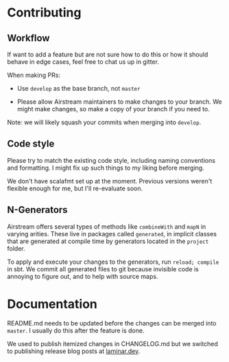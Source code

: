 # Contributing


## Workflow

If want to add a feature but are not sure how to do this or how it should behave in edge cases, feel free to chat us up in gitter. 

When making PRs:

* Use `develop` as the base branch, not `master`

* Please allow Airstream maintainers to make changes to your branch. We might make changes, so make a copy of your branch if you need to.

Note: we will likely squash your commits when merging into `develop`.


## Code style

Please try to match the existing code style, including naming conventions and formatting. I might fix up such things to my liking before merging.

We don't have scalafmt set up at the moment. Previous versions weren't flexible enough for me, but I'll re-evaluate soon.


## N-Generators

Airstream offers several types of methods like `combineWith` and `mapN` in varying arities. These live in packages called `generated`, in implicit classes that are generated at compile time by generators located in the `project` folder.

To apply and execute your changes to the generators, run `reload; compile` in sbt. We commit all generated files to git because invisible code is annoying to figure out, and to help with source maps.


# Documentation

README.md needs to be updated before the changes can be merged into `master`. I usually do this after the feature is done.

We used to publish itemized changes in CHANGELOG.md but we switched to publishing release blog posts at [laminar.dev](https://laminar.dev).
